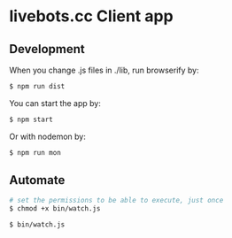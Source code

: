 livebots.cc Client app
===================================


## Development

When you change .js files in ./lib, run browserify by:
```bash
$ npm run dist
```

You can start the app by:
```bash
$ npm start
```

Or with nodemon by:
```bash
$ npm run mon
```

## Automate

```bash
# set the permissions to be able to execute, just once
$ chmod +x bin/watch.js
```

```bash
$ bin/watch.js
```